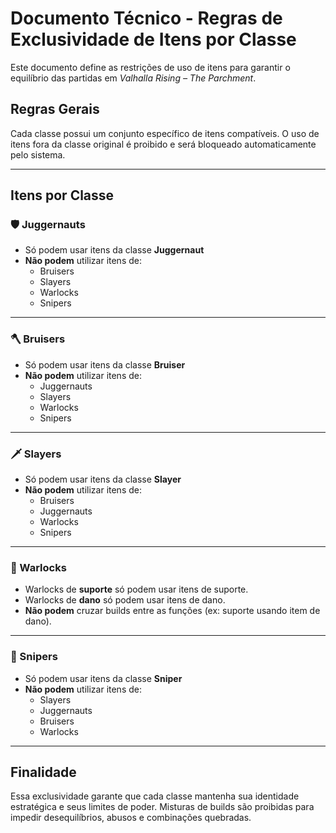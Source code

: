 
# Documento Técnico - Regras de Exclusividade de Itens por Classe

Este documento define as restrições de uso de itens para garantir o equilíbrio das partidas em *Valhalla Rising – The Parchment*.

## Regras Gerais

Cada classe possui um conjunto específico de itens compatíveis. O uso de itens fora da classe original é proibido e será bloqueado automaticamente pelo sistema.

---

## Itens por Classe

### 🛡️ Juggernauts
- Só podem usar itens da classe **Juggernaut**
- **Não podem** utilizar itens de:
  - Bruisers
  - Slayers
  - Warlocks
  - Snipers

---

### 🪓 Bruisers
- Só podem usar itens da classe **Bruiser**
- **Não podem** utilizar itens de:
  - Juggernauts
  - Slayers
  - Warlocks
  - Snipers

---

### 🗡️ Slayers
- Só podem usar itens da classe **Slayer**
- **Não podem** utilizar itens de:
  - Bruisers
  - Juggernauts
  - Warlocks
  - Snipers

---

### 🔮 Warlocks
- Warlocks de **suporte** só podem usar itens de suporte.
- Warlocks de **dano** só podem usar itens de dano.
- **Não podem** cruzar builds entre as funções (ex: suporte usando item de dano).

---

### 🔫 Snipers
- Só podem usar itens da classe **Sniper**
- **Não podem** utilizar itens de:
  - Slayers
  - Juggernauts
  - Bruisers
  - Warlocks

---

## Finalidade

Essa exclusividade garante que cada classe mantenha sua identidade estratégica e seus limites de poder. Misturas de builds são proibidas para impedir desequilíbrios, abusos e combinações quebradas.

